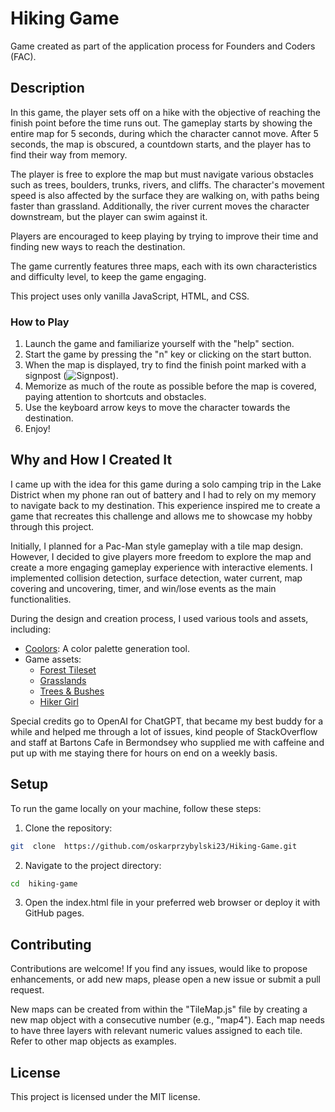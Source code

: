 # Hiking Game

Game created as part of the application process for Founders and Coders (FAC).

## Description
In this game, the player sets off on a hike with the objective of reaching the finish point before the time runs out. The gameplay starts by showing the entire map for 5 seconds, during which the character cannot move. After 5 seconds, the map is obscured, a countdown starts, and the player has to find their way from memory.

The player is free to explore the map but must navigate various obstacles such as trees, boulders, trunks, rivers, and cliffs. The character's movement speed is also affected by the surface they are walking on, with paths being faster than grassland. Additionally, the river current moves the character downstream, but the player can swim against it.

Players are encouraged to keep playing by trying to improve their time and finding new ways to reach the destination.

The game currently features three maps, each with its own characteristics and difficulty level, to keep the game engaging.

This project uses only vanilla JavaScript, HTML, and CSS.

### How to Play
1. Launch the game and familiarize yourself with the "help" section.
2. Start the game by pressing the "n" key or clicking on the start button.
3. When the map is displayed, try to find the finish point marked with a signpost (![Signpost](/images/sign.png)).
4. Memorize as much of the route as possible before the map is covered, paying attention to shortcuts and obstacles.
5. Use the keyboard arrow keys to move the character towards the destination.
6. Enjoy!

## Why and How I Created It
I came up with the idea for this game during a solo camping trip in the Lake District when my phone ran out of battery and I had to rely on my memory to navigate back to my destination. This experience inspired me to create a game that recreates this challenge and allows me to showcase my hobby through this project.

Initially, I planned for a Pac-Man style gameplay with a tile map design. However, I decided to give players more freedom to explore the map and create a more engaging gameplay experience with interactive elements. I implemented collision detection, surface detection, water current, map covering and uncovering, timer, and win/lose events as the main functionalities.

During the design and creation process, I used various tools and assets, including:

- [Coolors](https://coolors.co/): A color palette generation tool.
- Game assets:
  - [Forest Tileset](https://pixivan.itch.io/top-down-forest-tileset)
  - [Grasslands](https://lamorapedia.itch.io/grasslands-free?download)
  - [Trees & Bushes](https://rowdy41.itch.io/trees-bushes)
  - [Hiker Girl](https://www.deviantart.com/avalypuff/art/Hiker-Girl-806685123)

Special credits go to OpenAI for ChatGPT, that became my best buddy for a while and helped me through a lot of issues, kind people of StackOverflow and staff at Bartons Cafe in Bermondsey who supplied me with caffeine and put up with me staying there for hours on end on a weekly basis.

## Setup
To run the game locally on your machine, follow these steps:

1. Clone the repository:

```bash
git  clone  https://github.com/oskarprzybylski23/Hiking-Game.git
```

2. Navigate to the project directory:

  
```bash
cd  hiking-game
```

3. Open the index.html file in your preferred web browser or deploy it with GitHub pages.

## Contributing

Contributions are welcome! If you find any issues, would like to propose enhancements, or add new maps, please open a new issue or submit a pull request.

New maps can be created from within the "TileMap.js" file by creating a new map object with a consecutive number (e.g., "map4"). Each map needs to have three layers with relevant numeric values assigned to each tile. Refer to other map objects as examples.

## License



This project is licensed under the MIT license.